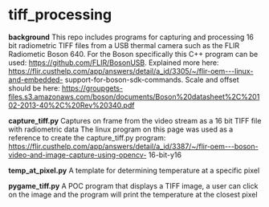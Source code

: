 # tiff_processing

**background**
          This repo includes programs for capturing and processing 16 bit radiometric TIFF files from a USB thermal camera such as the FLIR Radiometic Boson 640.
          For the Boson specifically this C++ program can be used: https://github.com/FLIR/BosonUSB. Explained more here: https://flir.custhelp.com/app/answers/detail/a_id/3305/~/flir-oem---linux-and-embedded-                  support-for-boson-sdk-commands. Scale and offset should be here: https://groupgets-files.s3.amazonaws.com/boson/documents/Boson%20datasheet%2C%20102-2013-40%2C%20Rev%20340.pdf

**capture_tiff.py**
          Captures on frame from the video stream as a 16 bit TIFF file with radiometric data
          The linux program on this page was used as a reference to create the capture_tiff.py program: https://flir.custhelp.com/app/answers/detail/a_id/3387/~/flir-oem---boson-video-and-image-capture-using-opencv-           16-bit-y16

**temp_at_pixel.py**
          A template for determining temperature at a specific pixel

**pygame_tiff.py**
          A POC program that displays a TIFF image, a user can click on the image and the program will print the temperature at the closest pixel


